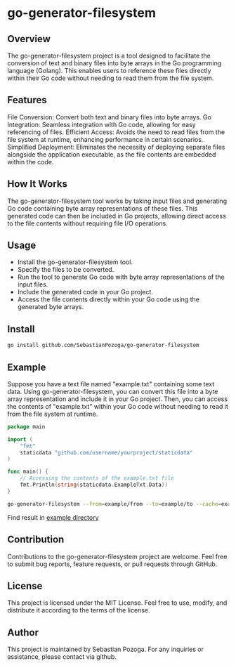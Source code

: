 # go-generator-filesystem

## Overview

The go-generator-filesystem project is a tool designed to facilitate the conversion of text and binary files into byte arrays in the Go programming language (Golang). This enables users to reference these files directly within their Go code without needing to read them from the file system.

## Features

File Conversion: Convert both text and binary files into byte arrays.
Go Integration: Seamless integration with Go code, allowing for easy referencing of files.
Efficient Access: Avoids the need to read files from the file system at runtime, enhancing performance in certain scenarios.
Simplified Deployment: Eliminates the necessity of deploying separate files alongside the application executable, as the file contents are embedded within the code.

## How It Works

The go-generator-filesystem tool works by taking input files and generating Go code containing byte array representations of these files. This generated code can then be included in Go projects, allowing direct access to the file contents without requiring file I/O operations.

## Usage

* Install the go-generator-filesystem tool.
* Specify the files to be converted.
* Run the tool to generate Go code with byte array representations of the input files.
* Include the generated code in your Go project.
* Access the file contents directly within your Go code using the generated byte arrays.

## Install

``` bash
go install github.com/SebastianPozoga/go-generator-filesystem
```

## Example

Suppose you have a text file named "example.txt" containing some text data. Using go-generator-filesystem, you can convert this file into a byte array representation and include it in your Go project. Then, you can access the contents of "example.txt" within your Go code without needing to read it from the file system at runtime.

``` go
package main

import (
    "fmt"
    staticdata "github.com/username/yourproject/staticdata"
)

func main() {
    // Accessing the contents of the example.txt file
    fmt.Println(string(staticdata.ExampleTxt.Data))
}
```

``` bash
go-generator-filesystem --from=example/from --to=example/to --cache=example/cache  --package.prefix=github.com/user/repo/fs/public/
```

Find result in [example directory](https://github.com/SebastianPozoga/go-generator-filesystem/blob/main/example)


## Contribution

Contributions to the go-generator-filesystem project are welcome. Feel free to submit bug reports, feature requests, or pull requests through GitHub.

## License

This project is licensed under the MIT License. Feel free to use, modify, and distribute it according to the terms of the license.

## Author

This project is maintained by Sebastian Pozoga. For any inquiries or assistance, please contact via github.